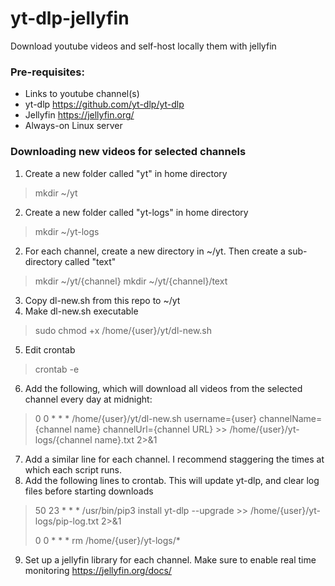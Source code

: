 # yt-dlp-jellyfin
Download youtube videos and self-host locally them with jellyfin

### Pre-requisites:
* Links to youtube channel(s)
* yt-dlp https://github.com/yt-dlp/yt-dlp
* Jellyfin https://jellyfin.org/
* Always-on Linux server

### Downloading new videos for selected channels
1. Create a new folder called "yt" in home directory
> mkdir ~/yt
2. Create a new folder called "yt-logs" in home directory
> mkdir ~/yt-logs
2. For each channel, create a new directory in ~/yt. Then create a sub-directory called "text"
> mkdir ~/yt/{channel}
> mkdir ~/yt/{channel}/text
3. Copy dl-new.sh from this repo to ~/yt
4. Make dl-new.sh executable
> sudo chmod +x /home/{user}/yt/dl-new.sh
5. Edit crontab
> crontab -e
6. Add the following, which will download all videos from the selected channel every day at midnight:
> 0 0 * * * /home/{user}/yt/dl-new.sh username={user} channelName={channel name} channelUrl={channel URL} >> /home/{user}/yt-logs/{channel name}.txt 2>&1
7. Add a similar line for each channel. I recommend staggering the times at which each script runs.
8. Add the following lines to crontab. This will update yt-dlp, and clear log files before starting downloads
> 50 23 * * * /usr/bin/pip3 install yt-dlp --upgrade >> /home/{user}/yt-logs/pip-log.txt 2>&1
> 
> 0 0 * * * rm /home/{user}/yt-logs/*
9. Set up a jellyfin library for each channel. Make sure to enable real time monitoring https://jellyfin.org/docs/